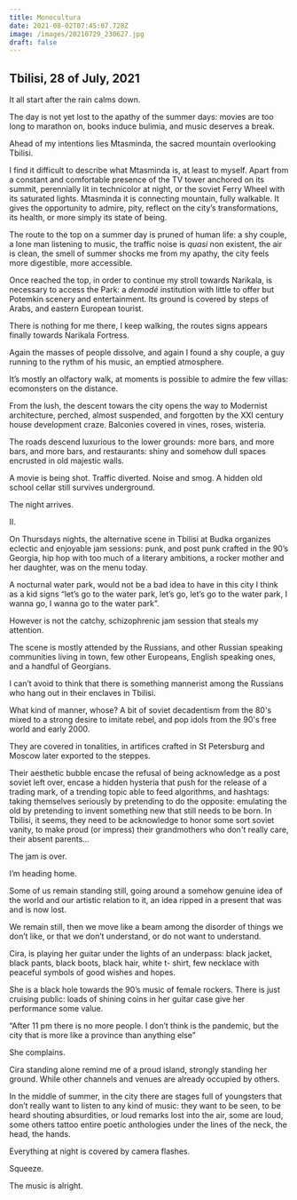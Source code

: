 ```yaml
---
title: Monocultura
date: 2021-08-02T07:45:07.728Z
image: /images/20210729_230627.jpg
draft: false
---
```

## Tbilisi, 28 of July, 2021

It all start after the rain calms down. 

The day is not yet lost to the apathy of the summer days: movies are too long to marathon on, books induce bulimia, and music deserves a break.

Ahead of my intentions lies Mtasminda, the sacred mountain overlooking Tbilisi.

I find it difficult to describe what Mtasminda is, at least to myself. Apart from a constant and comfortable presence of the TV tower anchored on its summit, perennially lit in technicolor at night, or the soviet Ferry Wheel with its saturated lights. Mtasminda it is connecting mountain, fully walkable. It gives the opportunity to admire, pity, reflect on the city’s transformations, its health, or more simply its state of being.

The route to the top on a summer day is pruned of human life: a shy couple, a lone man listening to music, the traffic noise is *quasi* non existent, the air is clean, the smell of summer shocks me from my apathy, the city feels more digestible, more accessible.

Once reached the top, in order to continue my stroll towards Narikala, is necessary to access the Park: a *demodé* institution with little to offer but Potemkin scenery and entertainment. Its ground is covered by steps of Arabs, and eastern European tourist.

There is nothing for me there, I keep walking, the routes signs appears finally towards Narikala Fortress.

<!-- excerpt -->

Again the masses of people dissolve, and again I found a shy couple, a guy running to the rythm of his music, an emptied atmosphere.

It’s mostly an olfactory walk, at moments is possible to admire the few villas: ecomonsters on the distance.

From the lush, the descent towars the city opens the way to Modernist architecture, perched, almost suspended, and forgotten by the XXI century house development craze. Balconies covered in vines, roses, wisteria.

The roads descend luxurious to the lower grounds: more bars, and more bars, and more bars, and restaurants: shiny and somehow dull spaces encrusted in old majestic walls. 

A movie is being shot. Traffic diverted. Noise and smog. A hidden old school cellar still survives underground.

The night arrives.

II.

On Thursdays nights, the alternative scene in Tbilisi at Budka organizes eclectic and enjoyable jam sessions: punk, and post punk crafted in the 90’s Georgia, hip hop with too much of a literary ambitions, a rocker mother and her daughter, was on the menu today.

A nocturnal water park, would not be a bad idea to have in this city I think as a kid signs “let’s go to the water park, let’s go, let’s go to the water park, I wanna go, I wanna go to the water park”.

However is not the catchy, schizophrenic jam session that steals my attention.

The scene is mostly attended by the Russians, and other Russian speaking communities living in town, few other Europeans, English speaking ones, and a handful of Georgians.

I can’t avoid to think that there is something mannerist among the Russians who hang out in their enclaves in Tbilisi.

What kind of manner, whose? A bit of soviet decadentism from the 80's mixed to a strong desire to imitate rebel, and pop idols from the 90's free world and early 2000.

They are covered in tonalities, in artifices crafted in St Petersburg and Moscow later exported to the steppes.

Their aesthetic bubble encase the refusal of being acknowledge as a post soviet left over, encase a hidden hysteria that push for the release of a trading mark, of a trending topic able to feed algorithms, and hashtags: taking themselves seriously by pretending to do the opposite: emulating the old by pretending to invent something new that still needs to be born. In Tbilisi, it seems, they need to be acknowledge to honor some sort soviet vanity, to make proud (or impress) their grandmothers who don't really care, their absent parents…

The jam is over.

I’m heading home.

Some of us remain standing still, going around a somehow genuine idea of the world and our artistic relation to it, an idea ripped in a present that was and is now lost.

We remain still, then we move like a beam among the disorder of things we don’t like, or that we don’t understand, or do not want to understand.

Cira, is playing her guitar under the lights of an underpass: black jacket, black pants, black boots, black hair, white t- shirt, few necklace with peaceful symbols of good wishes and hopes.

She is a black hole towards the 90’s music of female rockers. There is just cruising public: loads of shining coins in her guitar case give her performance some value.

“After 11 pm there is no more people. I don’t think is the pandemic, but the city that is more like a province than anything else”

She complains.

Cira standing alone remind me of a proud island, strongly standing her ground. While other channels and venues are already occupied by others.

In the middle of summer, in the city there are stages full of youngsters that don’t really want to listen to any kind of music: they want to be seen, to be heard shouting absurdities, or loud remarks lost into the air, some are loud, some others tattoo entire poetic anthologies under the lines of the neck, the head, the hands.

Everything at night is covered by camera flashes. 

Squeeze. 

The music is alright.